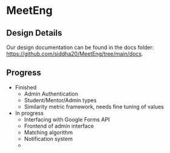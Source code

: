 # MeetEng
## Design Details
Our design documentation can be found in the docs folder: https://github.com/siddha20/MeetEng/tree/main/docs.

## Progress
* Finished
  * Admin Authentication
  * Student/Mentor/Admin types
  * Similarity metric framework, needs fine tuning of values
* In progress
  * Interfacing with Google Forms API
  * Frontend of admin interface
  * Matching algorithm
  * Notification system
  * 
